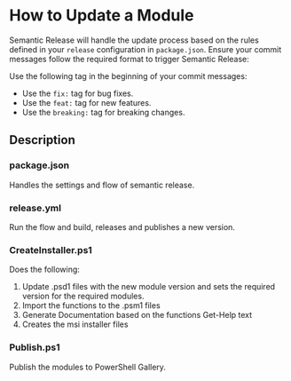 # How to Update a Module

Semantic Release will handle the update process based on the rules defined in your `release` configuration in `package.json`. Ensure your commit messages follow the required format to trigger Semantic Release:

Use the following tag in the beginning of your commit messages:
- Use the `fix:` tag for bug fixes.
- Use the `feat:` tag for new features.
- Use the `breaking:` tag for breaking changes.

## Description

### package.json

Handles the settings and flow of semantic release.

### release.yml

Run the flow and build, releases and publishes a new version.

### CreateInstaller.ps1

Does the following:

1. Update .psd1 files with the new module version and sets the required version for the required modules.
2. Import the functions to the .psm1 files
3. Generate Documentation based on the functions Get-Help text
4. Creates the msi installer files

### Publish.ps1

Publish the modules to PowerShell Gallery.
